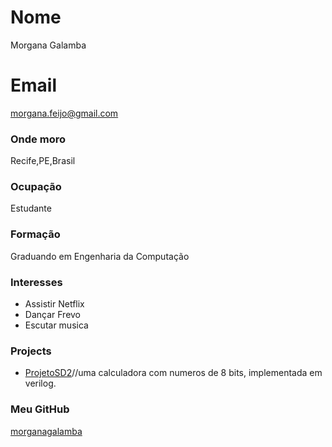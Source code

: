 # Nome
Morgana Galamba

# Email
morgana.feijo@gmail.com

### Onde moro
Recife,PE,Brasil

### Ocupação
Estudante 

### Formação
Graduando em Engenharia da Computação

### Interesses
- Assistir Netflix
- Dançar Frevo
- Escutar musica


### Projects
- [ProjetoSD2](https://github.com/morganagalamba/ProjetoSD2)//uma calculadora com numeros de 8 bits, implementada em verilog.

### Meu GitHub
[morganagalamba](https://github.com/morganagalamba)